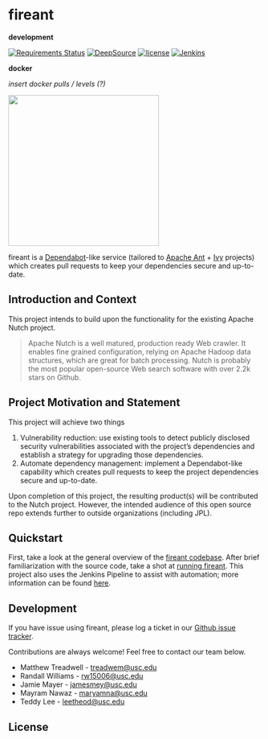 # fireant

**development**

[![Requirements Status](https://requires.io/enterprise/fireant-bot/fireant/requirements.svg?branch=main)](https://requires.io/enterprise/fireant-bot/fireant/requirements/?branch=main)
[![DeepSource](https://deepsource.io/gh/fireant-bot/fireant.svg/?label=active+issues&show_trend=true)](https://deepsource.io/gh/fireant-bot/fireant/?ref=repository-badge)
[![license](https://img.shields.io/github/license/fireant-bot/fireant.svg?maxAge=2592000)](http://www.apache.org/licenses/LICENSE-2.0)
[![Jenkins](https://img.shields.io/jenkins/s/https/ci-builds.apache.org/job/Nutch/job/nutch-fireant.svg?maxAge=3600)](https://ci-builds.apache.org/job/Nutch/job/nutch-fireant/)

**docker**

*insert docker pulls / levels (?)*

<img src="https://www.freepnglogos.com/uploads/ant-png/funny-ant-thumbs-icon-transparent-png-svg-vector-29.png" width="300" />

fireant is a [Dependabot](https://dependabot.com/)-like service (tailored to [Apache Ant](https://ant.apache.org) + [Ivy](https://ant.apache.org/ivy) projects) which creates pull requests to keep your dependencies secure and up-to-date.

## Introduction and Context

This project intends to build upon the functionality for the existing Apache Nutch project.

> Apache Nutch is a well matured, production ready Web crawler. It enables fine grained configuration, relying on Apache Hadoop data structures, which are great for batch processing. Nutch is probably the most popular open-source Web search software with over 2.2k stars on Github.

## Project Motivation and Statement

This project will achieve two things
1. Vulnerability reduction: use existing tools to detect publicly disclosed security vulnerabilities associated with the project’s dependencies and establish a strategy for upgrading those dependencies.
2. Automate dependency management: implement a Dependabot-like capability which creates pull requests to keep the project dependencies secure and up-to-date.

Upon completion of this project, the resulting product(s) will be contributed to the Nutch project. However, the intended audience of this open source repo extends further to outside organizations (including JPL).

## Quickstart

First, take a look at the general overview of the [fireant codebase](https://github.com/fireant-bot/fireant/wiki/Codebase). After brief familiarization with the source code, take a shot at [running fireant](https://github.com/fireant-bot/fireant/wiki/Running-Fireant). This project also uses the Jenkins Pipeline to assist with automation; more information can be found [here](https://github.com/fireant-bot/fireant/wiki/Jenkins-Pipeline).




## Development

If you have issue using fireant, please log a ticket in our [Github issue tracker](https://github.com/fireant-bot/fireant/issues).

Contributions are always welcome! Feel free to contact our team below. 
	
- Matthew Treadwell - treadwem@usc.edu
- Randall Williams - rw15006@usc.edu	
- Jamie Mayer - jamesmey@usc.edu
- Mayram Nawaz - maryamna@usc.edu
- Teddy Lee - leetheod@usc.edu

## License